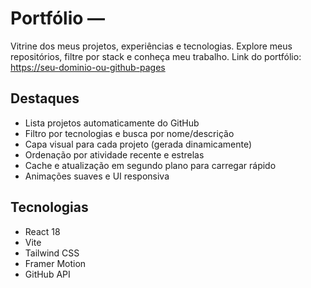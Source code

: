 # Portfólio — 
Vitrine dos meus projetos, experiências e tecnologias. Explore meus repositórios, filtre por stack e conheça meu trabalho.
Link do portfólio: [https://seu-dominio-ou-github-pages]([(https://cauaadev.vercel.app/))

## Destaques
- Lista projetos automaticamente do GitHub
- Filtro por tecnologias e busca por nome/descrição
- Capa visual para cada projeto (gerada dinamicamente)
- Ordenação por atividade recente e estrelas
- Cache e atualização em segundo plano para carregar rápido
- Animações suaves e UI responsiva

## Tecnologias
- React 18
- Vite
- Tailwind CSS
- Framer Motion
- GitHub API
